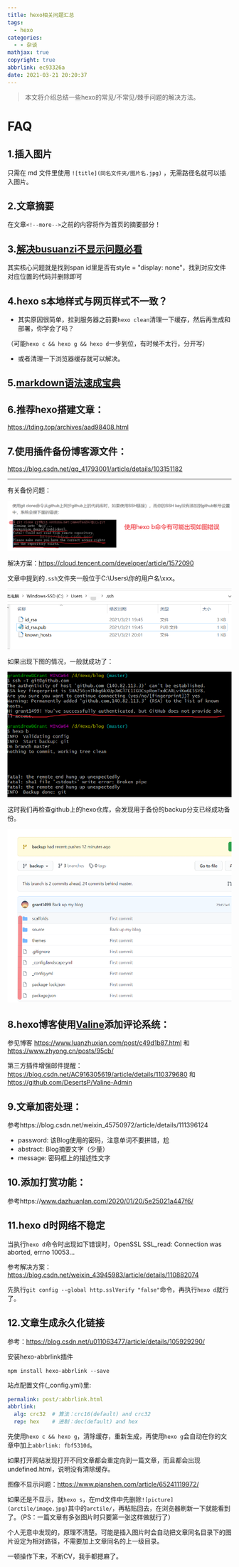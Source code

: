 ```yaml
---
title: hexo相关问题汇总
tags:
  - hexo
categories:
  - - 杂谈
mathjax: true
copyright: true
abbrlink: ec93326a
date: 2021-03-21 20:20:37
---
```


> 本文将介绍总结一些hexo的常见/不常见/棘手问题的解决方法。

<!--more-->

# FAQ

## 1.插入图片

只需在 md 文件里使用 `![title](同名文件夹/图片名.jpg)` ，无需路径名就可以插入图片。

## 2.文章摘要

在文章`<!--more-->`之前的内容将作为首页的摘要部分！

## 3.[解决busuanzi不显示问题必看](https://muyuuuu.github.io/2019/11/22/busuanzi-notdisplay/)

其实核心问题就是找到span id里是否有style = "display: none"，找到对应文件对应位置的代码并删除即可

## 4.hexo s本地样式与网页样式不一致？

- 其实原因很简单，拉到服务器之前要`hexo clean`清理一下缓存，然后再生成和部署，你学会了吗？


（可能`hexo c && hexo g && hexo d`一步到位，有时候不太行，分开写）

- 或者清理一下浏览器缓存就可以解决。

## 5.[markdown语法速成宝典](https://www.kuangstudy.com/bbs/1356475333565587458)

## 6.推荐hexo搭建文章：

https://tding.top/archives/aad98408.html

## 7.使用插件备份博客源文件：

https://blog.csdn.net/qq_41793001/article/details/103151182

---

有关备份问题：

![image-20210321201128176](hexo相关问题汇总/image-20210321201128176.png)

解决方案：https://cloud.tencent.com/developer/article/1572090

文章中提到的`.ssh`文件夹一般位于C:\Users\你的用户名\xxx。

![image-20210321201346184](hexo相关问题汇总/image-20210321201346184.png)

如果出现下图的情况，一般就成功了：

![image-20210321201521647](hexo相关问题汇总/image-20210321201521647.png)

这时我们再检查github上的hexo仓库，会发现用于备份的backup分支已经成功备份。

![image-20210321201725486](hexo相关问题汇总/image-20210321201725486.png)

## 8.hexo博客使用[Valine](https://valine.js.org/)添加评论系统：

参见博客 https://www.luanzhuxian.com/post/c49d1b87.html  和 https://www.zhyong.cn/posts/95cb/

第三方插件增强邮件提醒：https://blog.csdn.net/AC916305619/article/details/110379680 和 https://github.com/DesertsP/Valine-Admin

## 9.文章加密处理：

参考https://blog.csdn.net/weixin_45750972/article/details/111396124

- password: 该Blog使用的密码，注意单词不要拼错，尬
- abstract: Blog摘要文字（少量）
- message: 密码框上的描述性文字

## 10.添加打赏功能：

参考https://www.dazhuanlan.com/2020/01/20/5e25021a447f6/

## 11.hexo d时网络不稳定

当执行`hexo d`命令时出现如下错误时，OpenSSL SSL_read: Connection was aborted, errno 10053...

参考解决方案：https://blog.csdn.net/weixin_43945983/article/details/110882074

先执行`git config --global http.sslVerify "false"`命令，再执行`hexo d`就行了。

## 12.文章生成永久化链接

参考：https://blog.csdn.net/u011063477/article/details/105929290/

安装hexo-abbrlink插件

```shell
npm install hexo-abbrlink --save
```

站点配置文件(_config.yml)里:

```yml
permalink: post/:abbrlink.html
abbrlink:
  alg: crc32  # 算法：crc16(default) and crc32
  rep: hex    # 进制：dec(default) and hex
```

先使用`hexo c && hexo g`，清除缓存，重新生成，再使用`hexo g`会自动在你的文章中加上`abbrlink: fbf5310d`。

如果打开网站发现打开不同文章都会重定向到一篇文章，而且都会出现undefined.html，说明没有清除缓存。

图像不显示问题：https://www.pianshen.com/article/65241119972/

如果还是不显示，就`hexo s`，在md文件中先删除`![picture](arctile/image.jpg)`其中的`arctile/`，再粘贴回去，在浏览器刷新一下就能看到了。（PS：一篇文章有多张图片时只要第一张这样做就行了）

个人无意中发现的，原理不清楚。可能是插入图片时会自动把文章同名目录下的图片设定为相对路径，不需要加上文章同名的上一级目录。

一顿操作下来，不断CV，我手都摁麻了。